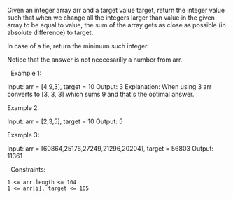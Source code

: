 Given an integer array arr and a target value target, return the integer value such that when we change all the integers larger than value in the given array to be equal to value, the sum of the array gets as close as possible (in absolute difference) to target.

In case of a tie, return the minimum such integer.

Notice that the answer is not neccesarilly a number from arr.

 
Example 1:

Input: arr = [4,9,3], target = 10
Output: 3
Explanation: When using 3 arr converts to [3, 3, 3] which sums 9 and that's the optimal answer.


Example 2:

Input: arr = [2,3,5], target = 10
Output: 5


Example 3:

Input: arr = [60864,25176,27249,21296,20204], target = 56803
Output: 11361


 
Constraints:


	1 <= arr.length <= 104
	1 <= arr[i], target <= 105


